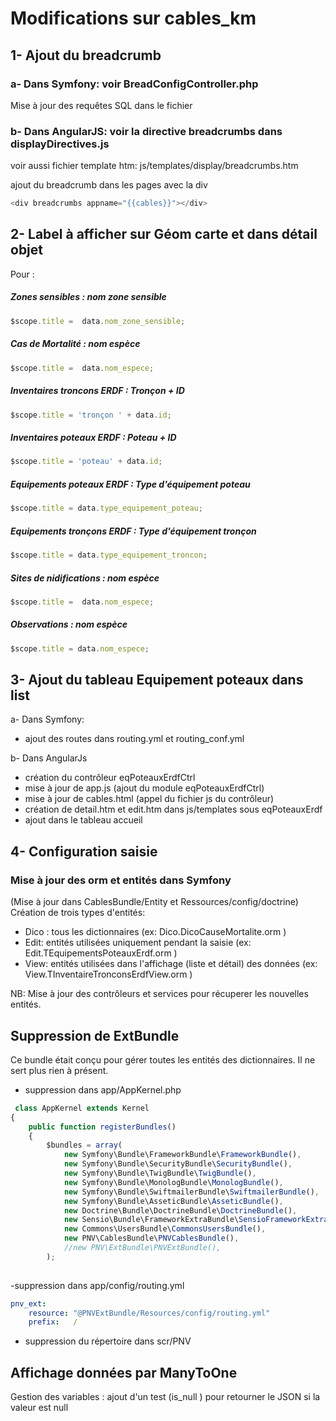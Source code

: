# Modifications sur cables_km

## 1- Ajout du breadcrumb 

### a- Dans Symfony: voir  BreadConfigController.php
Mise à jour des requêtes SQL dans le fichier


### b- Dans AngularJS: voir la directive breadcrumbs dans displayDirectives.js 

voir aussi fichier template htm: js/templates/display/breadcrumbs.htm

ajout du breadcrumb dans les pages avec la div 
```javascript 
<div breadcrumbs appname="{{cables}}"></div> 
```

## 2- Label à afficher sur Géom carte et dans détail objet

Pour : 

##### Zones sensibles : nom zone sensible
```javascript
$scope.title =  data.nom_zone_sensible;
```
##### Cas de Mortalité : nom espèce
```javascript
$scope.title =  data.nom_espece;
```
##### Inventaires troncons ERDF : Tronçon + ID
```javascript
$scope.title = 'tronçon ' + data.id;
```
##### Inventaires poteaux ERDF : Poteau + ID
```javascript
$scope.title = 'poteau' + data.id;
```
##### Equipements poteaux ERDF : Type d'équipement poteau
```javascript
$scope.title = data.type_equipement_poteau;
```
##### Equipements tronçons ERDF : Type d'équipement tronçon
```javascript
$scope.title = data.type_equipement_troncon;
```
##### Sites de nidifications : nom espèce
```javascript
$scope.title =  data.nom_espece;
```
##### Observations : nom espèce
```javascript
$scope.title = data.nom_espece;
```
 
## 3- Ajout du tableau Equipement poteaux dans list

a- Dans Symfony:
- ajout des routes dans routing.yml et routing_conf.yml

b- Dans AngularJs
- création du contrôleur eqPoteauxErdfCtrl
- mise à jour de app.js (ajout du module eqPoteauxErdfCtrl)
- mise à jour de cables.html (appel du fichier js du contrôleur)
- création de detail.htm et edit.htm dans js/templates sous eqPoteauxErdf
- ajout dans le tableau accueil 


## 4- Configuration saisie
### Mise à jour des orm et entités dans Symfony 
(Mise à jour dans  CablesBundle/Entity et Ressources/config/doctrine) 
Création de trois types d'entités:
- Dico : tous les dictionnaires (ex: Dico.DicoCauseMortalite.orm )
- Edit: entités utilisées uniquement pendant la saisie  (ex: Edit.TEquipementsPoteauxErdf.orm )
- View: entités utilisées dans l'affichage (liste et détail) des données (ex: View.TInventaireTronconsErdfView.orm )

NB: Mise à jour des contrôleurs et services pour récuperer les nouvelles entités.

## Suppression de ExtBundle

Ce bundle était conçu pour gérer toutes les entités des dictionnaires. Il ne sert plus rien à présent. 

- suppression dans app/AppKernel.php 
```javascript
 class AppKernel extends Kernel
{
    public function registerBundles()
    {
        $bundles = array(
            new Symfony\Bundle\FrameworkBundle\FrameworkBundle(),
            new Symfony\Bundle\SecurityBundle\SecurityBundle(),
            new Symfony\Bundle\TwigBundle\TwigBundle(),
            new Symfony\Bundle\MonologBundle\MonologBundle(),
            new Symfony\Bundle\SwiftmailerBundle\SwiftmailerBundle(),
            new Symfony\Bundle\AsseticBundle\AsseticBundle(),
            new Doctrine\Bundle\DoctrineBundle\DoctrineBundle(),
            new Sensio\Bundle\FrameworkExtraBundle\SensioFrameworkExtraBundle(),
            new Commons\UsersBundle\CommonsUsersBundle(),
            new PNV\CablesBundle\PNVCablesBundle(),   
            //new PNV\ExtBundle\PNVExtBundle(),         
        );
       
```
-suppression dans app/config/routing.yml
```yml
pnv_ext:
    resource: "@PNVExtBundle/Resources/config/routing.yml"
    prefix:   /
```
- suppression du répertoire dans scr/PNV

## Affichage données par ManyToOne
Gestion des variables : ajout d'un test (is_null ) pour retourner le JSON si la valeur est null

